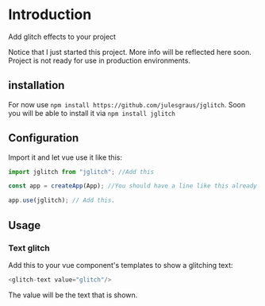 # Introduction
Add glitch effects to your project

Notice that I just started this project. More info will be reflected here soon. Project is not ready for use in production environments.

## installation
For now use ```npm install https://github.com/julesgraus/jglitch```.
Soon you will be able to install it via ```npm install jglitch```

## Configuration
Import it and let vue use it like this:
```js
import jglitch from "jglitch"; //Add this

const app = createApp(App); //You should have a line like this already

app.use(jglitch); // Add this.
```

## Usage
### Text glitch
Add this to your vue component's templates to show a glitching text:

```js
<glitch-text value="glitch"/>
```
The value will be the text that is shown.

